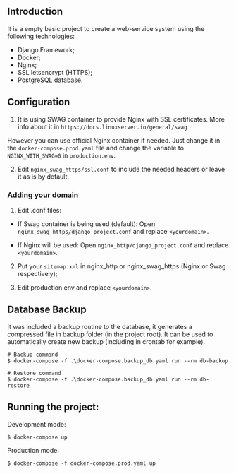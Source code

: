 ## Introduction

It is a empty basic project to create a web-service system using the following technologies:

- Django Framework;
- Docker;
- Nginx;
- SSL letsencrypt (HTTPS);
- PostgreSQL database.

## Configuration

1. It is using SWAG container to provide Nginx with SSL certificates.
More info about it in `https://docs.linuxserver.io/general/swag`

However you can use official Nginx container if needed. Just change it in the `docker-compose.prod.yaml` file and change the variable to `NGINX_WITH_SWAG=0` in `production.env`.

2. Edit `nginx_swag_https/ssl.conf` to include the needed headers or leave it as is by default.

### Adding your domain

1. Edit .conf files:
* If Swag container is being used (default):
Open `nginx_swag_https/django_project.conf` and replace `<yourdomain>`.

* If Nginx will be used:
Open `nginx_http/django_project.conf` and replace `<yourdomain>`.

2. Put your `sitemap.xml` in nginx_http or nginx_swag_https (Nginx or Swag respectively);

3. Edit production.env and replace `<yourdomain>`.

## Database Backup

It was included a backup routine to the database, it generates a compressed file in backup folder (in the project root).
It can be used to automatically create new backup (including in crontab for example).

```shell
# Backup command
$ docker-compose -f .\docker-compose.backup_db.yaml run --rm db-backup

# Restore command
$ docker-compose -f .\docker-compose.backup_db.yaml run --rm db-restore
```

## Running the project:

Development mode:
```shell
$ docker-compose up
```

Production mode:
```shell
$ docker-compose -f docker-compose.prod.yaml up
```
